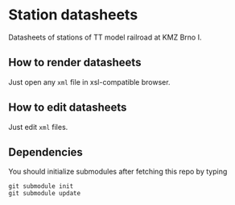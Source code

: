 # Station datasheets

Datasheets of stations of TT model railroad at KMZ Brno I.

## How to render datasheets

Just open any `xml` file in xsl-compatible browser.

## How to edit datasheets

Just edit `xml` files.

## Dependencies

You should initialize submodules after fetching this repo by typing
```
git submodule init
git submodule update
```
